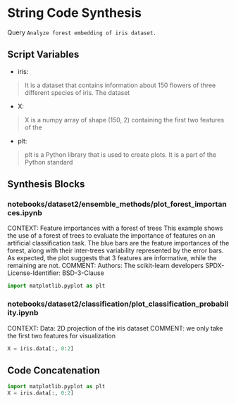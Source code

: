 # String Code Synthesis
Query `Analyze forest embedding of iris dataset.`
## Script Variables
- iris:<br>
>It is a dataset that contains information about 150 flowers of three different species of iris. The dataset
- X:<br>
>X is a numpy array of shape (150, 2) containing the first two features of the
- plt:<br>
>plt is a Python library that is used to create plots. It is a part of the Python standard
## Synthesis Blocks
### notebooks/dataset2/ensemble_methods/plot_forest_importances.ipynb
CONTEXT:   Feature importances with a forest of trees  This example shows the use of a forest of trees to evaluate the importance of features on an
artificial classification task. The blue bars are the feature importances of the forest, along with their inter-trees variability represented by the
error bars.  As expected, the plot suggests that 3 features are informative, while the remaining are not.  COMMENT: Authors: The scikit-learn
developers SPDX-License-Identifier: BSD-3-Clause
```python
import matplotlib.pyplot as plt
```

### notebooks/dataset2/classification/plot_classification_probability.ipynb
CONTEXT:  Data: 2D projection of the iris dataset   COMMENT: we only take the first two features for visualization
```python
X = iris.data[:, 0:2]
```

## Code Concatenation
```python
import matplotlib.pyplot as plt
X = iris.data[:, 0:2]
```

